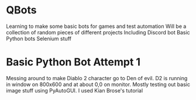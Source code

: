 # QBots
Learning to make some basic bots for games and test automation
Will be a collection of random pieces of different projects 
Including
	Discord bot
 	Basic Python bots
  Selenium stuff




# Basic Python Bot Attempt 1
  Messing around to make Diablo 2 character go to Den of evil. D2 is running in window on 800x600 and at about 0,0 on monitor. Mostly testing out basic image stuff using PyAutoGUI. I used     Kian Brose's tutorial
